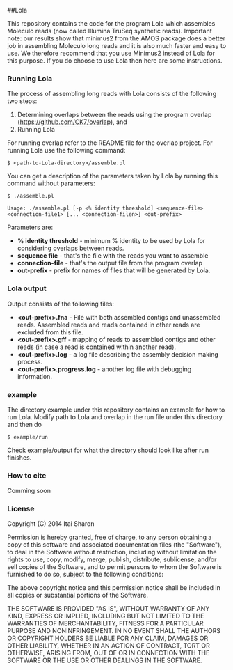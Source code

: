##Lola

This repository contains the code for the program Lola which assembles Moleculo reads (now called Illumina TruSeq synthetic reads).
Important note: our results show that minimus2 from the AMOS package does a better job in assembling Moleculo long reads and it is also much faster and easy to 
use. We therefore recommend that you use Minimus2 instead of Lola for this purpose. If you do choose to use Lola then here are some instructions.

### Running Lola

The process of assembling long reads with Lola consists of the following two steps:

1. Determining overlaps between the reads using the program overlap (https://github.com/CK7/overlap), and
2. Running Lola

For running overlap refer to the README file for the overlap project.
For running Lola use the following command:

```
$ <path-to-Lola-directory>/assemble.pl
```

You can get a description of the parameters taken by Lola by running this command without parameters:

```
$ ./assemble.pl 

Usage: ./assemble.pl [-p <% identity threshold] <sequence-file> <connection-file1> [... <connection-filen>] <out-prefix>
```

Parameters are:

* **% identity threshold** - minimum % identity to be used by Lola for considering overlaps between reads. 
* **sequence file** - that's the file with the reads you want to assemble 
* **connection-file** - that's the output file from the program overlap
* **out-prefix** - prefix for names of files that will be generated by Lola.

### Lola output
Output consists of the following files:

* **\<out-prefix\>.fna** - File with both assembled contigs and unassembled reads. Assembled reads and reads contained in other reads are excluded from this file.
* **\<out-prefix\>.gff** - mapping of reads to assembled contigs and other reads (in case a read is contained within another read).
* **\<out-prefix\>.log** - a log file describing the assembly decision making process.
* **\<out-prefix\>.progress.log** - another log file with debugging information.

### example

The directory example under this repository contains an example for how to run Lola. Modify path to Lola and overlap in the run file under this directory and 
then do

```
$ example/run
```

Check example/output for what the directory should look like after run finishes.

### How to cite
Comming soon

### License
Copyright (C) 2014 Itai Sharon

Permission is hereby granted, free of charge, to any person obtaining a copy of this software and associated documentation files (the "Software"), 
to deal in the Software without restriction, including without limitation the rights to use, copy, modify, merge, publish, distribute, sublicense, 
and/or sell copies of the Software, and to permit persons to whom the Software is furnished to do so, subject to the following conditions:

The above copyright notice and this permission notice shall be included in all copies or substantial portions of the Software.

THE SOFTWARE IS PROVIDED "AS IS", WITHOUT WARRANTY OF ANY KIND, EXPRESS OR IMPLIED, INCLUDING BUT NOT LIMITED TO THE WARRANTIES OF MERCHANTABILITY, 
FITNESS FOR A PARTICULAR PURPOSE AND NONINFRINGEMENT. IN NO EVENT SHALL THE AUTHORS OR COPYRIGHT HOLDERS BE LIABLE FOR ANY CLAIM, DAMAGES OR OTHER 
LIABILITY, WHETHER IN AN ACTION OF CONTRACT, TORT OR OTHERWISE, ARISING FROM, OUT OF OR IN CONNECTION WITH THE SOFTWARE OR THE USE OR OTHER 
DEALINGS IN THE SOFTWARE.
